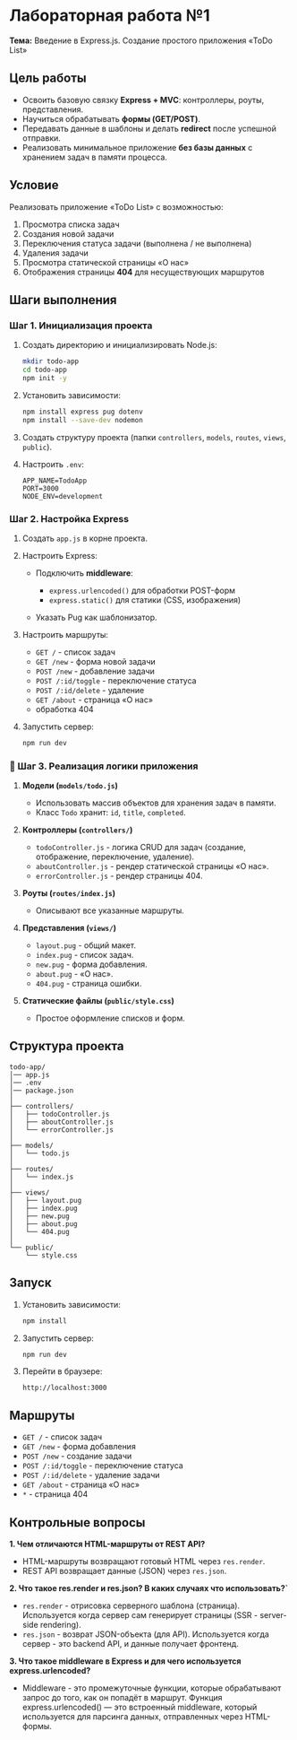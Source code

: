# Лабораторная работа №1

**Тема:** Введение в Express.js. Создание простого приложения «ToDo List»

## Цель работы

- Освоить базовую связку **Express + MVC**: контроллеры, роуты, представления.
- Научиться обрабатывать **формы (GET/POST)**.
- Передавать данные в шаблоны и делать **redirect** после успешной отправки.
- Реализовать минимальное приложение **без базы данных** с хранением задач в памяти процесса.

## Условие

Реализовать приложение «ToDo List» с возможностью:

1. Просмотра списка задач
2. Создания новой задачи
3. Переключения статуса задачи (выполнена / не выполнена)
4. Удаления задачи
5. Просмотра статической страницы «О нас»
6. Отображения страницы **404** для несуществующих маршрутов

## Шаги выполнения

### Шаг 1. Инициализация проекта

1. Создать директорию и инициализировать Node.js:

   ```bash
   mkdir todo-app
   cd todo-app
   npm init -y
   ```

2. Установить зависимости:

   ```bash
   npm install express pug dotenv
   npm install --save-dev nodemon
   ```

3. Создать структуру проекта (папки `controllers`, `models`, `routes`, `views`, `public`).
4. Настроить `.env`:

   ```env
   APP_NAME=TodoApp
   PORT=3000
   NODE_ENV=development
   ```

### Шаг 2. Настройка Express

1. Создать `app.js` в корне проекта.
2. Настроить Express:

   - Подключить **middleware**:

     - `express.urlencoded()` для обработки POST-форм
     - `express.static()` для статики (CSS, изображения)

   - Указать Pug как шаблонизатор.

3. Настроить маршруты:

   - `GET /` - список задач
   - `GET /new` - форма новой задачи
   - `POST /new` - добавление задачи
   - `POST /:id/toggle` - переключение статуса
   - `POST /:id/delete` - удаление
   - `GET /about` - страница «О нас»
   - обработка 404

4. Запустить сервер:

   ```bash
   npm run dev
   ```

### 🔹 Шаг 3. Реализация логики приложения

1. **Модели (`models/todo.js`)**

   - Использовать массив объектов для хранения задач в памяти.
   - Класс `Todo` хранит: `id`, `title`, `completed`.

2. **Контроллеры (`controllers/`)**

   - `todoController.js` - логика CRUD для задач (создание, отображение, переключение, удаление).
   - `aboutController.js` - рендер статической страницы «О нас».
   - `errorController.js` - рендер страницы 404.

3. **Роуты (`routes/index.js`)**

   - Описывают все указанные маршруты.

4. **Представления (`views/`)**

   - `layout.pug` - общий макет.
   - `index.pug` - список задач.
   - `new.pug` - форма добавления.
   - `about.pug` - «О нас».
   - `404.pug` - страница ошибки.

5. **Статические файлы (`public/style.css`)**

   - Простое оформление списков и форм.

## Структура проекта

```
todo-app/
│── app.js
│── .env
│── package.json
│
├── controllers/
│   ├── todoController.js
│   ├── aboutController.js
│   └── errorController.js
│
├── models/
│   └── todo.js
│
├── routes/
│   └── index.js
│
├── views/
│   ├── layout.pug
│   ├── index.pug
│   ├── new.pug
│   ├── about.pug
│   └── 404.pug
│
└── public/
    └── style.css
```

## Запуск

1. Установить зависимости:

   ```bash
   npm install
   ```

2. Запустить сервер:

   ```bash
   npm run dev
   ```

3. Перейти в браузере:

   ```
   http://localhost:3000
   ```

## Маршруты

- `GET /` - список задач
- `GET /new` - форма добавления
- `POST /new` - создание задачи
- `POST /:id/toggle` - переключение статуса
- `POST /:id/delete` - удаление задачи
- `GET /about` - страница «О нас»
- `*` - страница 404

## Контрольные вопросы

**1. Чем отличаются HTML-маршруты от REST API?**

- HTML-маршруты возвращают готовый HTML через `res.render`.
- REST API возвращает данные (JSON) через `res.json`.

**2. Что такое res.render и res.json? В каких случаях что использовать?`**

- `res.render` - отрисовка серверного шаблона (страница). Используется когда сервер сам генерирует страницы (SSR - server-side rendering).
- `res.json` - возврат JSON-объекта (для API). Используется когда сервер - это backend API, и данные получает фронтенд.

**3. Что такое middleware в Express и для чего используется express.urlencoded?**

- Middleware - это промежуточные функции, которые обрабатывают запрос до того, как он попадёт в маршрут. Функция express.urlencoded() — это встроенный middleware, который используется для парсинга данных, отправленных через HTML-формы.
